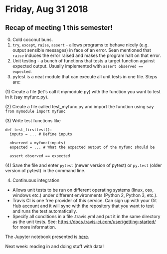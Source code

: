 # Friday, Aug 31 2018

## Recap of meeting 1 this semester!
0. Cold coconut buns.
1. `try`, `except`, `raise`, `assert` - allows programs to behave nicely (e.g. output sensible messages) in face of an error. Sean mentioned that `raise` induces the error raised and makes the program halt on that error.
2. Unit testing - a bunch of functions that tests a target function against expected output. Usually implemented with `assert observed == expected`.
3. pytest is a neat module that can execute all unit tests in one file. Steps are:

(1) Create a file (let's call it mymodule.py) with the function you want to test in it (say myfunc.py). 

(2) Create a file called test_myfunc.py and import the function using say `from mymodule import myfunc`

(3) Write test functions like

```
def test_firsttest():
  inputs = ... # Define inputs
  
  observed = myfunc(inputs)
  expected = ... # What the expected output of the myfunc should be
  
  assert observed == expected
```

(4) Save the file and enter `pytest` (newer version of pytest) or `py.test` (older version of pytest) in the command line.

4. Continuous integration 
- Allows unit tests to be run on different operating systems (linux, osx, windows etc.) under different environments (Python 2, Python 3, etc.).
- Travis CI is one free provider of this service. Can sign up with your Git Hub account and it will sync with the repository that you want to test and runs the test automatically. 
- Specify all conditions in a file .travis.yml and put it in the same directory as the unit tests.
See: https://docs.travis-ci.com/user/getting-started/ for more information.


The Jupyter notebook presented is [here](https://github.com/prickly-pythons/prickly-pythons/blob/master/code_from_meetings/testing/Testing.ipynb).

Next week: reading in and doing stuff with data!

